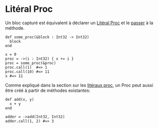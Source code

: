 # Litéral Proc


Un bloc capturé est équivalent à déclarer un [Litéral Proc](literals/proc.html) et le [passer](block_forwarding.html) à la méthode.

```crystal
def some_proc(&block : Int32 -> Int32)
  block
end

x = 0
proc = ->(i : Int32) { x += i }
proc = some_proc(&proc)
proc.call(1)  #=> 1
proc.call(10) #=> 11
x #=> 11
```

Comme expliqué dans la section sur les [litéraux proc](literals/proc.html),
un Proc peut aussi être créé à partir de méthodes existantes:

```crystal
def add(x, y)
  x + y
end

adder = ->add(Int32, Int32)
adder.call(1, 2) #=> 3
```
